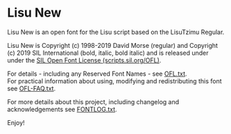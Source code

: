 # Lisu New

Lisu New is an open font for the Lisu script based on the LisuTzimu Regular.

Lisu New is Copyright (c) 1998-2019 David Morse (regular) and Copyright (c) 2019 SIL International (bold, italic, bold italic) and is released under under the [SIL Open Font License (scripts.sil.org/OFL)](http://scripts.sil.org/OFL).

For details - including any Reserved Font Names - see [OFL.txt](OFL.txt).  
For practical information about using, modifying and redistributing this font see [OFL-FAQ.txt](OFL-FAQ.txt).

For more details about this project, including changelog and acknowledgements see [FONTLOG.txt](FONTLOG.txt).

Enjoy!
